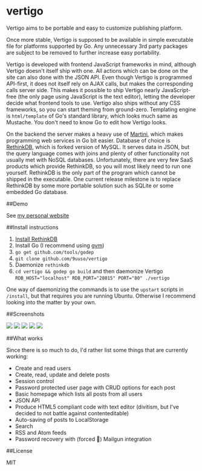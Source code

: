 vertigo
=======

Vertigo aims to be portable and easy to customize publishing platform.

Once more stable, Vertigo is supposed to be available in simple executable file for platforms supported by Go. Any unnecessary 3rd party packages are subject to be removed to further increase easy portability.

Vertigo is developed with frontend JavaScript frameworks in mind, although Vertigo doesn't itself ship with one. All actions which can be done on the site can also done with the JSON API. Even though Vertigo is programmed API-first, it does not itself rely on AJAX calls, but makes the corresponding calls server side. This makes it possible to ship Vertigo nearly JavaScript-free (the only page using JavaScript is the text editor), letting the developer decide what frontend tools to use. Vertigo also ships without any CSS frameworks, so you can start theming from ground-zero. Templating engine is `html/template` of Go's standard library, which looks much same as Mustache. You don't need to know Go to edit how Vertigo looks.

On the backend the server makes a heavy use of [Martini](http://martini.codegangsta.io/), which makes programming web services in Go bit easier. Database of choice is [RethinkDB](http://rethinkdb.com/), which is forked version of MySQL. It serves data in JSON, but the query language comes with joins and plenty of other functionality not usually met with NoSQL databases. Unfortunately, there are very few SaaS products which provide RethinkDB, so you will most likely need to run one yourself. RethinkDB is the only part of the program which cannot be shipped in the executable. One current release milestone is to replace RethinkDB by some more portable solution such as SQLite or some embedded Go database.

##Demo

See [my personal website](http://www.juusohaavisto.com/)

##Install instructions

1. [Install RethinkDB](http://rethinkdb.com/docs/install/)
2. Install Go (I recommend using [gvm](https://github.com/moovweb/gvm))
3. `go get github.com/tools/godep`
4. `git clone github.com/9uuso/vertigo`
5. Daemonize `rethinkdb`
6. `cd vertigo && godep go build` and then daemonize Vertigo `RDB_HOST="localhost" RDB_PORT="28015" PORT="80" ./vertigo`

One way of daemonizing the commands is to use the `upstart` scripts in `/install`, but that requires you are running Ubuntu. Otherwise I recommend looking into the matter by your own.

##Screenshots

![](http://i.imgur.com/EGlBhjP.png)
![](http://i.imgur.com/0AfvQnW.png)
![](http://i.imgur.com/AeC9xml.png)
![](http://i.imgur.com/rDlM9IX.png)
![](http://i.imgur.com/EwFcRfq.png)

##What works

Since there is so much to do, I'd rather list some things that are currently working:

- Create and read users
- Create, read, update and delete posts
- Session control
- Password protected user page with CRUD options for each post
- Basic homepage which lists all posts from all users
- JSON API
- Produce HTML5 compliant code with text editor (divitism, but I've decided to not battle against contenteditable)
- Auto-saving of posts to LocalStorage
- Search
- RSS and Atom feeds
- Password recovery with (forced :new_moon_with_face:) Mailgun integration

##License

MIT
